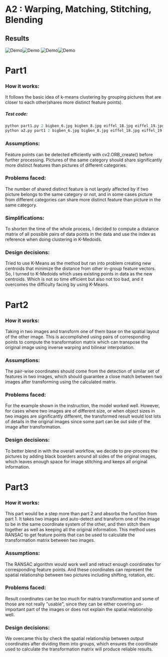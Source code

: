 # **A2 : Warping, Matching, Stitching, Blending**
## **Results**
![Demo](success_example/colosseum.jpg)![Demo](success_example/resultbook.jpg)
![Demo](success_example/resultbook2.jpg)![Demo](success_example/resulteiffel.jpg)
# **Part1**
### How it works:
It follows the basic idea of k-means clustering by grouping pictures that are closer to each other(shares more distinct feature points).
##### Test code:
```python
python part1.py 2 bigben_6.jpg bigben_8.jpg eiffel_18.jpg eiffel_19.jpg part1_output.txt
python a2.py part1 2 bigben_6.jpg bigben_8.jpg eiffel_18.jpg eiffel_19.jpg part1_output.txt
```
### Assumptions:
Feature points can be detected efficiently with cv2.ORB_create() before further processing.
Pictures of the same category should share significantly more distinct features than pictures of different categories. 
### Problems faced:
The number of shared distinct feature is not largely affected by if two picture belongs to the same category or not, and in some cases picture from different categories can share more distinct feature than picture in the same category.
### Simplifications:
To shorten the time of the whole process, I decided to compute a distance matrix of all possible pairs of data points in the data and use the index as reference when doing clustering in K-Medoids.
### Design decisions:
Tried to use K-Means as the method but ran into problem creating new centroids that minimize the distance from other in-group feature vectors. So, I turned to K-Medoids which uses existing points in data as the new centroids. Which is not so time efficient but also not too bad, and it overcomes the difficulty facing by using K-Means.

# **Part2**
### How it works:
Taking in two images and transform one of them base on the spatial layout of the other image.
This is accomplished using pairs of corresponding points to compute the transformation matrix which can transpose the original
image using inverse warping and bilinear interpolation.

### Assumptions:
The pair-wise coordinates should come from the detection of similar set of features in two images,
which should guarantee a close match between two images after transforming using the calculated matrix. 

### Problems faced:
For the example shown in the instruction, the model worked well. However, for cases where two images are of different size,
or when object sizes in two images are significantly different, the transformed result would lost lots of details in the 
original images since some part can be out side of the image after transformation.


### Design decisions:
To better blend in with the overall workflow, we decide to pre-process the pictures by adding black boarders around all 
sides of the original images, which leaves enough space for image stitching and keeps all original information. 


# **Part3**
### How it works:
This part would be a step more than part 2 and absorbs the function from part 1.
It takes two images and auto-detect and transform one of the image to be in the 
same coordinate system of the other, and then stitch them together as well as keeping
all the original information. This method uses RANSAC to get feature points that 
can be used to calculate the transformation matrix between two images.

### Assumptions:
The RANSAC algorithm would work well and retract enough coordinates for corresponding
feature points. And these coordinates can represent the spatial relationship
between two pictures including shifting, rotation, etc.

### Problems faced:
Result coordinates can be too much for matrix transformation and some of those are not
really "usable", since they can be either covering un-important part of the 
images or does not explain the spatial relationship well.

### Design decisions:
We overcame this by check the spatial relationship between output coordinates
 after dividing them into groups, which ensures the coordinate used to calculate
 the transformation matrix will produce reliable results. 
